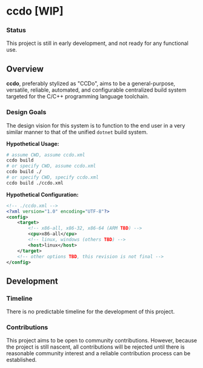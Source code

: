 # ccdo [WIP]
### Status
This project is still in early development, and not ready for any functional use.
## Overview
**ccdo**, preferably stylized as "CCDo", aims to be a general-purpose, versatile, reliable, automated, and configurable centralized build system targeted for the C/C++ programming language toolchain.
### Design Goals
The design vision for this system is to function to the end user in a very similar manner to that of the unified `dotnet` build system.

**Hypothetical Usage:**
```sh
# assume CWD, assume ccdo.xml
ccdo build
# or specify CWD, assume ccdo.xml
ccdo build ./
# or specify CWD, specify ccdo.xml
ccdo build ./ccdo.xml
```
**Hypothetical Configuration:**
```xml
<!-- ./ccdo.xml -->
<?xml version="1.0" encoding="UTF-8"?>
<config>
    <target>
        <!-- x86-all, x86-32, x86-64 (ARM TBD) -->                       
        <cpu>x86-all</cpu>
        <!-- linux, windows (others TBD) -->
        <host>linux</host>
    </target>
    <!-- other options TBD, this revision is not final -->
</config>
```
## Development
### Timeline
There is no predictable timeline for the development of this project.
### Contributions
This project aims to be open to community contributions. However, because the project is still nascent, all contributions will be rejected until there is reasonable community interest and a reliable contribution process can be established.
